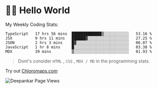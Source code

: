 # 👋🏽 Hello World 

<!--![Deepankar's github stats](https://github-readme-stats.vercel.app/api?username=Deep-Codes&count_private=true&show_icons=true&theme=radical)-->
My Weekly Coding Stats:

<!--START_SECTION:waka-->
```text
TypeScript   17 hrs 56 mins  █████████████▒░░░░░░░░░░░   53.16 % 
JSX          9 hrs 11 mins   ██████▓░░░░░░░░░░░░░░░░░░   27.25 % 
JSON         2 hrs 3 mins    █▓░░░░░░░░░░░░░░░░░░░░░░░   06.07 % 
JavaScript   1 hr 8 mins     █░░░░░░░░░░░░░░░░░░░░░░░░   03.38 % 
MDX          39 mins         ▒░░░░░░░░░░░░░░░░░░░░░░░░   01.93 % 
```
<!--END_SECTION:waka-->

> Dont's consider `HTML` , `CSS` , `MDX / MD` in the programming stats.

Try out [Chloromaps.com](https://www.chloromaps.com/)

<p align="left"> <img src="https://komarev.com/ghpvc/?username=Deep-Codes&label=Views&color=blue&style=plastic" alt="Deepankar Page Views" /> </p>
